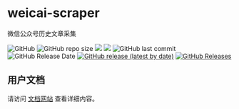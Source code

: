 # weicai-scraper
微信公众号历史文章采集

![GitHub](https://img.shields.io/github/license/lunnlew/weicai-scraper)
![GitHub repo size](https://img.shields.io/github/repo-size/lunnlew/weicai-scraper)
![](https://github.com/lunnlew/weicai-scraper/workflows/Release%20Build/badge.svg)
[![](https://david-dm.org/lunnlew/weicai-scraper/dev-status.svg)](https://david-dm.org/lunnlew/weicai-scraper?type=dev)
![GitHub last commit](https://img.shields.io/github/last-commit/lunnlew/weicai-scraper)
![GitHub Release Date](https://img.shields.io/github/release-date/lunnlew/weicai-scraper)
[![GitHub release (latest by date)](https://img.shields.io/github/v/release/lunnlew/weicai-scraper)](https://github.com/lunnlew/weicai-scraper/releases)
[![GitHub Releases](https://img.shields.io/github/downloads/lunnlew/weicai-scraper/latest/total)](https://github.com/lunnlew/weicai-scraper/releases)

## 用户文档
请访问 [文档网站](https://weicai.karoy.cn/) 查看详细内容。
